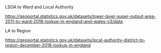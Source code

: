 


LSOA to Ward and Local Authority

https://geoportal.statistics.gov.uk/datasets/lower-layer-super-output-area-2011-to-ward-2018-lookup-in-england-and-wales-v3/data

LA to Region

https://geoportal.statistics.gov.uk/datasets/local-authority-district-to-region-december-2018-lookup-in-england

